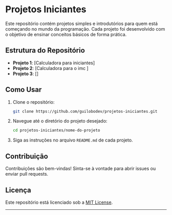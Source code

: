 # Projetos Iniciantes

Este repositório contém projetos simples e introdutórios para quem está começando no mundo da programação. Cada projeto foi desenvolvido com o objetivo de ensinar conceitos básicos de forma prática.

## Estrutura do Repositório

- **Projeto 1**: [Calculadora para iniciantes]
- **Projeto 2**: [Calculadora para o imc ]
- **Projeto 3**: []

## Como Usar

1. Clone o repositório:
    ```bash
    git clone https://github.com/guilobodev/projetos-iniciantes.git
    ```
2. Navegue até o diretório do projeto desejado:
    ```bash
    cd projetos-iniciantes/nome-do-projeto
    ```
3. Siga as instruções no arquivo `README.md` de cada projeto.

## Contribuição

Contribuições são bem-vindas! Sinta-se à vontade para abrir issues ou enviar pull requests.

## Licença

Este repositório está licenciado sob a [MIT License](LICENSE).

---
